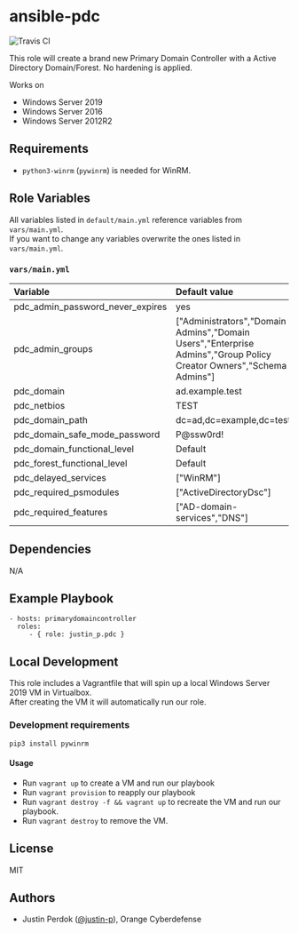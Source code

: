 # ansible-pdc

![Travis CI](https://img.shields.io/travis/justin-p/ansible-pdc?style=flat-square)

This role will create a brand new Primary Domain Controller with a Active Directory Domain/Forest. No hardening is applied.

Works on

- Windows Server 2019
- Windows Server 2016
- Windows Server 2012R2

## Requirements

- `python3-winrm` (`pywinrm`) is needed for WinRM.

## Role Variables

All variables listed in `default/main.yml` reference variables from `vars/main.yml`.  
If you want to change any variables overwrite the ones listed in `vars/main.yml`.

### `vars/main.yml`

| Variable                         | Default value                       |
|:---------------------------------|:------------------------------------|
| pdc_admin_password_never_expires | yes                                 |
| pdc_admin_groups                 | ["Administrators","Domain Admins","Domain Users","Enterprise Admins","Group Policy Creator Owners","Schema Admins"] |
| pdc_domain                       | ad.example.test                     |
| pdc_netbios                      | TEST                                |
| pdc_domain_path                  | dc=ad,dc=example,dc=test            |
| pdc_domain_safe_mode_password    | P@ssw0rd!                           |
| pdc_domain_functional_level      | Default                             |
| pdc_forest_functional_level      | Default                             |
| pdc_delayed_services             | ["WinRM"]                           |
| pdc_required_psmodules           | ["ActiveDirectoryDsc"]              |
| pdc_required_features            | ["AD-domain-services","DNS"]        |

## Dependencies

N/A

## Example Playbook

    - hosts: primarydomaincontroller
      roles:
         - { role: justin_p.pdc }

## Local Development

This role includes a Vagrantfile that will spin up a local Windows Server 2019 VM in Virtualbox.  
After creating the VM it will automatically run our role.

### Development requirements

`pip3 install pywinrm`

#### Usage

- Run `vagrant up` to create a VM and run our playbook
- Run `vagrant provision` to reapply our playbook
- Run `vagrant destroy -f && vagrant up` to recreate the VM and run our playbook.
- Run `vagrant destroy` to remove the VM.

## License

MIT

## Authors

- Justin Perdok ([@justin-p](https://github.com/justin-p/)), Orange Cyberdefense
